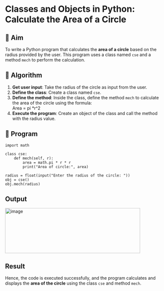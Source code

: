 # Classes and Objects in Python: Calculate the Area of a Circle

## 🎯 Aim
To write a Python program that calculates the **area of a circle** based on the radius provided by the user. This program uses a class named `cse` and a method `mech` to perform the calculation.

## 🧠 Algorithm
1. **Get user input**: Take the radius of the circle as input from the user.
2. **Define the class**: Create a class named `cse`.
3. **Define the method**: Inside the class, define the method `mech` to calculate the area of the circle using the formula:  
   Area = pi *r^2 
4. **Execute the program**: Create an object of the class and call the method with the radius value.

## 🧾 Program
```
import math

class cse:
    def mech(self, r):
        area = math.pi * r * r
        print("Area of circle:", area)

radius = float(input("Enter the radius of the circle: "))
obj = cse()
obj.mech(radius)
```

## Output

<img width="441" height="147" alt="image" src="https://github.com/user-attachments/assets/fb7bb1cd-2131-4c2a-a151-6134457c43f2" />

## Result

Hence, the code is executed successfully, and the program calculates and displays the **area of the circle** using the class `cse` and method `mech`.

